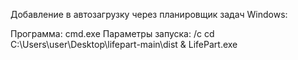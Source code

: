 Добавление в автозагрузку через планировщик задач Windows:

Программа:          cmd.exe
Параметры запуска:  /c cd C:\Users\user\Desktop\lifepart-main\dist & LifePart.exe
